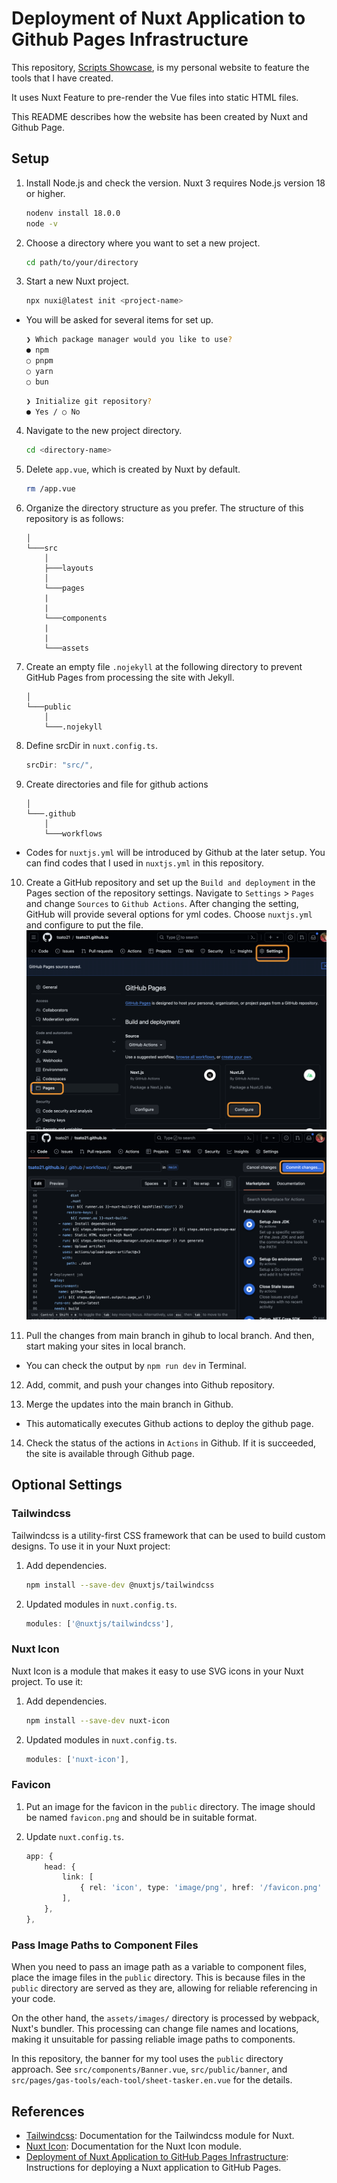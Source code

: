 # Deployment of Nuxt Application to Github Pages Infrastructure
This repository, [Scripts Showcase](https://tsato21.github.io/), is my personal website to feature the tools that I have created.

It uses Nuxt Feature to pre-render the Vue files into static HTML files.

This README describes how the website has been created by Nuxt and Github Page.

## Setup
1. Install Node.js and check the version. Nuxt 3 requires Node.js version 18 or higher.

    ```bash
    nodenv install 18.0.0
    node -v
    ```

2. Choose a directory where you want to set a new project.

    ```bash
    cd path/to/your/directory
    ```

3. Start a new Nuxt project.

    ```bash
    npx nuxi@latest init <project-name>
    ```

- You will be asked for several items for set up.

    ```bash
    ❯ Which package manager would you like to use?
    ● npm
    ○ pnpm
    ○ yarn
    ○ bun
    ```

    ```bash
    ❯ Initialize git repository?
    ● Yes / ○ No
    ```

4. Navigate to the new project directory.

    ```bash
    cd <directory-name>
    ```

5. Delete `app.vue`, which is created by Nuxt by default.

    ```bash
    rm /app.vue
    ```

6. Organize the directory structure as you prefer. The structure of this repository is as follows:

    ```
    │
    └───src
        │
        ├───layouts
        │
        └───pages
        |
        |
        └───components
        |
        |
        └───assets
    ```

7. Create an empty file `.nojekyll` at the following directory to prevent GitHub Pages from processing the site with Jekyll.

    ```
    │
    └───public
        │
        └───.nojekyll
    ```

8. Define srcDir in `nuxt.config.ts`.

    ```ts
    srcDir: "src/",
    ```

9. Create directories and file for github actions

    ```
    │
    └───.github
        │
        └───workflows
    ```

- Codes for `nuxtjs.yml` will be introduced by Github at the later setup. You can find codes that I used in `nuxtjs.yml` in this repository.

10. Create a GitHub repository and set up the `Build and deployment` in the Pages section of the repository settings. Navigate to `Settings` > `Pages` and change `Sources` to `Github Actions`. After changing the setting, GitHub will provide several options for yml codes. Choose `nuxtjs.yml` and configure to put the file.
![Github Action Setup_1](docs/assets/images/image.png)
![Github Action Setup_2](docs/assets/images/image-1.png)

11. Pull the changes from main branch in gihub to local branch. And then, start making your sites in local branch.

- You can check the output by `npm run dev` in Terminal.

12. Add, commit, and push your changes into Github repository.

13. Merge the updates into the main branch in Github.

- This automatically executes Github actions to deploy the github page.

14. Check the status of the actions in `Actions` in Github. If it is succeeded, the site is available through Github page.

## Optional Settings

### Tailwindcss
Tailwindcss is a utility-first CSS framework that can be used to build custom designs. To use it in your Nuxt project:

1. Add dependencies.

    ```bash
    npm install --save-dev @nuxtjs/tailwindcss
    ```

2. Updated modules in `nuxt.config.ts`.

    ```ts
    modules: ['@nuxtjs/tailwindcss'],
    ```

### Nuxt Icon

Nuxt Icon is a module that makes it easy to use SVG icons in your Nuxt project. To use it:

1. Add dependencies.

    ```bash
    npm install --save-dev nuxt-icon
    ```

2. Updated modules in `nuxt.config.ts`.

    ```ts
    modules: ['nuxt-icon'],
    ```

### Favicon

1. Put an image for the favicon in the `public` directory. The image should be named `favicon.png` and should be in suitable format.

2. Update `nuxt.config.ts`.

    ```ts
    app: {
        head: {
            link: [
                { rel: 'icon', type: 'image/png', href: '/favicon.png' },
            ],
        },
    },
    ```

### Pass Image Paths to Component Files

When you need to pass an image path as a variable to component files, place the image files in the `public` directory. This is because files in the `public` directory are served as they are, allowing for reliable referencing in your code.

On the other hand, the `assets/images/` directory is processed by webpack, Nuxt's bundler. This processing can change file names and locations, making it unsuitable for passing reliable image paths to components.

In this repository, the banner for my tool uses the `public` directory approach. See `src/components/Banner.vue`, `src/public/banner`, and `src/pages/gas-tools/each-tool/sheet-tasker.en.vue` for the details.

## References

- [Tailwindcss](https://tailwindcss.nuxtjs.org/): Documentation for the Tailwindcss module for Nuxt.
- [Nuxt Icon](https://nuxt.com/modules/icon): Documentation for the Nuxt Icon module.
- [Deployment of Nuxt Application to GitHub Pages Infrastructure](https://nuxt.com/deploy/github-pages): Instructions for deploying a Nuxt application to GitHub Pages.